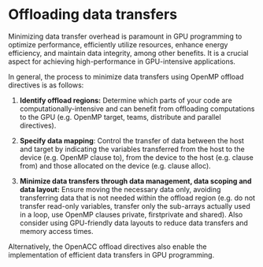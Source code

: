 # Offloading data transfers

Minimizing data transfer overhead is paramount in GPU programming to optimize
performance, efficiently utilize resources, enhance energy efficiency, and
maintain data integrity, among other benefits. It is a crucial aspect for
achieving high-performance in GPU-intensive applications.

In general, the process to minimize data transfers using OpenMP offload
directives is as follows:

1. **Identify offload regions:** Determine which parts of your code are
computationally-intensive and can benefit from offloading computations to the
GPU (e.g. OpenMP target, teams, distribute and parallel directives).

2. **Specify data mapping**: Control the transfer of data between the host and
target by indicating the variables transferred from the host to the device (e.g.
OpenMP clause to), from the device to the host (e.g. clause from) and those
allocated on the device (e.g. clause alloc).

3. **Minimize data transfers through data management, data scoping and data
layout:** Ensure moving the necessary data only, avoiding transferring data that
is not needed within the offload region (e.g. do not transfer read-only
variables, transfer only the sub-arrays actually used in a loop, use OpenMP
clauses private, firstprivate and shared). Also consider using GPU-friendly data
layouts to reduce data transfers and memory access times.

Alternatively, the OpenACC offload directives also enable the implementation of
efficient data transfers in GPU programming.
